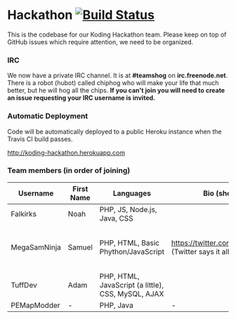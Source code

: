 Hackathon [![Build Status](https://magnum.travis-ci.com/Falkirks/Hackathon.svg?token=4QK2uxFbcdYPyhixDggt&branch=master)](https://magnum.travis-ci.com/Falkirks/Hackathon)
=========

This is the codebase for our Koding Hackathon team. Please keep on top of GitHub issues which require attention, we need to be organized.

### IRC
We now have a private IRC channel. It is at **#teamshog** on **irc.freenode.net**. There is a robot (hubot) called chiphog who will make your life that much better, but he will hog all the chips. **If you can't join you will need to create an issue requesting your IRC username is invited.**

### Automatic Deployment
Code will be automatically deployed to a public Heroku instance when the Travis CI build passes.

http://koding-hackathon.herokuapp.com

### Team members (in order of joining)

| Username | First Name |  Languages | Bio (short) | Role | Timezone | Email (or other contact) |
| -------- | ---------- | ---------- | ----------- | ---- | -------- | ------------------------ |
| Falkirks | Noah | PHP, JS, Node.js, Java, CSS | | | UTC-8 | falkirknh@gmail.com |
| MegaSamNinja | Samuel | PHP, HTML, Basic Phython/JavaScript | https://twitter.com/MegaSam_ (Twitter says it all) | The Perfectionist / (back/front-end)Scripting| GMT+11 | Samuel_ipad2@hotmail.com |
| TuffDev | Adam  | PHP, HTML, JavaScript (a little), CSS, MySQL, AJAX | | Perferably back-end scripting  | UTC-4 | cooladam98@gmail.com |
| PEMapModder | - | PHP, Java | - | - | GMT+8 | pemapmodder1970@gmail.com |
